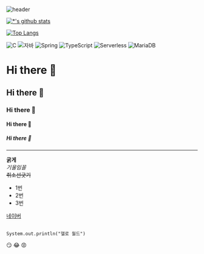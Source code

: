 ![header](https://capsule-render.vercel.app/api?type=cylinder&color=auto&height=300&section=header&text=kim's%20github&fontSize=90)

[![*'s github stats](https://github-readme-stats.vercel.app/api?username=kgpwls7357)](https://github.com/kgpwls7357)

[![Top Langs](https://github-readme-stats.vercel.app/api/top-langs/?username=kgpwls7357)](https://github.com/kgpwls7357/github-readme-stats)

![C](https://img.shields.io/badge/-C-123456?style=flat-square&logo=C&logoColor=black)
![자바](https://img.shields.io/badge/-자바-007396?style=flat&logo=Java&logoColor=ffffff)
![Spring](https://img.shields.io/badge/-Spring-6DB33F?style=for-the-badge&logo=Spring&logoColor=white)
![TypeScript](https://img.shields.io/badge/-TypeScript-3178C6?style=flat-square&logo=TypeScript&logoColor=white)
![Serverless](https://img.shields.io/badge/-Serverless-FD5750?style=flat-square&logo=Serverless&logoColor=magenta)
![MariaDB](https://img.shields.io/badge/-MariaDB-1F305F?style=flat-square&logo=mariadb&logoColor=white)

# Hi there 👋
## Hi there 👋
### Hi there 👋
#### Hi there 👋
##### Hi there 👋
---
**굵게**<br>
*기울임꼴*<br>
~~취소선긋기~~<br>

* 1번
* 2번
* 3번

[네이버](https:naver.com)

```

System.out.println("헬로 월드")

```

:smirk:
:joy:
:rage:



